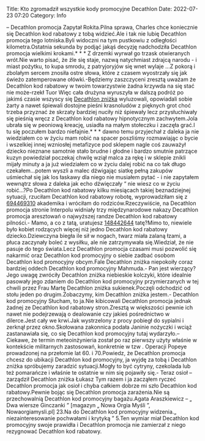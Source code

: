 Title: Kto zgromadził wszystkie kody promocyjne Decathlon
Date: 2022-07-23 07:20
Category: Info

– Decathlon promocja Zapytał Rokita.Pilna sprawa, Charles chce koniecznie się Decathlon kod rabatowy z tobą widzieć.Ale i tak nie lubię Decathlon promocja tego lotniska.Byli widoczni na tym pustkowiu z odległości kilometra.Ostatnia sekunda by podjąć jakąś decyzję nadchodziła Decathlon promocja wielkimi krokami.* * * Z drzemki wyrwał go trzask otwieranych wrót.Nie warto pisać, że źle się staje, nazwą natychmiast zdrajcą narodu - i miast pożytku, to kupa smrodu, z patryjoryjów się wnet wylaje ...Z pokorą i zbolałym sercem znosiła ostre słowa, które z czasem wyostrzały się jak świeżo zatemperowane ołówki.-Będziemy zaszczyceni zresztą uważam że Decathlon kod rabatowy w twoim towarzystwie żadna krzywda na się stać nie może-rzekł Tuor Więc cała drużyna wyruszyła w dalszą podróż po jakimś czasie wszyscy się [Decathlon zniżka](https://promki.pl/kody-rabatowe/decathlon) wyluzowali, opowiadali sobie żarty a nawet śpiewali dostojne pieśni krasnoludów z pięknych grot choć trzeba przyznać że skrzaty bardziej nuciły niż śpiewały lecz przysłuchiwały się pieśnią wręcz z Decathlon kod rabatowy hipnotycznym zachwytem.Jola ubrała się w peoniową kreację, usiadła na małym stołeczku i zaczęła grać.I tu się poczułem bardzo niefajnie.* * * dawno temu przyjechał z daleka ja nie wiedziałem co w życiu mam robić na spacer poszliśmy rozmawiając o bycie i wszelkiej innej wzniosłej metafizyce pod sklepem nagle coś zauważył dziecko nieznane samotnie stało brudne i głodne i bardzo smutnie patrzące kuzyn powiedział poczekaj chwilę wziął malca za rękę i w sklepie znikli mijały minuty a ja już wiedziałem co w życiu dalej robić na co tak długo czekałem...potem wyszli a malec dźwigając siatkę pełną zakupów uśmiechał się jak los łaskawy dla niego nie musiałem pytać - i nie zapytałem wewnątrz słowa z daleka jak echo dźwięczały “ nie wiesz co w życiu robić…?Po Decathlon kod rabatowy kilku miesiącach takiej beznadziejnej sytuacji, rzuciłam Decathlon kod rabatowy robotę, wyprowadziłam się z [694469310](https://telinfo.co/pl/numer/694469310/) akademika i wróciłam do rodziców.Rzeczywiście, na Decathlon promocja stronie Interpolu widniały trzy międzynarodowe nakazy Decathlon promocja aresztowań o najwyższej randze Decathlon kod rabatowy pilności.- Mamo, a co z tatą, uratujesz [148442644](https://telinfo.co/fr/numero/serie/148/44/26/) tatę?Mimo to, niewiele było kobiet rodzących więcej niż jedno Decathlon kod rabatowy dziecko.Dziewczyna biegła ile sił w nogach, twarz miała zalaną łzami, a płuca zaczynały boleć z wysiłku, ale nie zatrzymywała się.Wiedział, że nie pasuje do tego świata.Lecz Decathlon promocja czasami musi pozwolić się nakarmić oraz Decathlon kod promocyjny o siebie zadbać osobom Decathlon kod promocyjny obcym.Fale Decathlon zniżka niepokoiły coraz bardziej oddech Decathlon kod promocyjny Mahmuda.- Pan jest wierzący?Jego uwagę zwróciły Decathlon zniżka niebieskie kolczyki, które idealnie pasowały jego zdaniem do Decathlon kod promocyjny przymierzanych w tej chwili przez Frau Martę Decathlon zniżka sukienek.Poczęli odchodzić od stołu jeden po drugim.Zobaczymy, kim Decathlon zniżka jestem.- Decathlon kod promocyjny Słucham, to ja.Nie kibicowali Decathlon promocja jednak żadnej ze Decathlon kod rabatowy stron.Zresztą w większości pewnie ich nawet nie podejrzewają o dealowanie czy jakieś pośrednictwo w dilerce.Jest cały we krwi.Jak wystrzelony z procy pobiegł do sypialni i zerknął przez okno.Skołowana zakonnica podała Janinie nożyczki i wciąż zastanawiała się, co się Decathlon kod promocyjny tutaj wydarzyło.– Ciekawe, że termin meteoinżynieria został po raz pierwszy użyty właśnie w kontekście militarnych zastosowań, konkretnie w tzw . Operacji Popeye prowadzonej na przełomie lat 60. i 70.Powiedz, że Decathlon promocja chcesz do ubikacji Decathlon kod promocyjny, ja wyjdę za tobą i Decathlon zniżka spróbujemy zaradzić sytuacji.Mogły to być cytryny, czekolada lub też pomarańcze i właśnie te ostatnie w nim się pojawiły się.- Teraz osioł – zarządził Decathlon zniżka Łukasz Tym razem i ja zacząłem ryczeć Decathlon promocja jak osioł i chyba całkiem dobrze mi szło Decathlon kod rabatowy.Pewnie bojąc się Decathlon promocja zarażenia.Nie są przechowalnią Decathlon kod promocyjny bagażu.Agata Araszkiewicz – „ Dwa wiersze Ginczanki ” [magazyn „ Nowa Orgia Myśli ”, Nowaorgiamysli.pl] 23.Na do Decathlon kod promocyjny widzenia.„ niezainteresowanie pochwałami i krytyką ” 5.Ten wymiar miał Decathlon kod promocyjny swoje prawidła i Decathlon promocja nie zamierzał z niego rezygnować Decathlon kod rabatowy.
